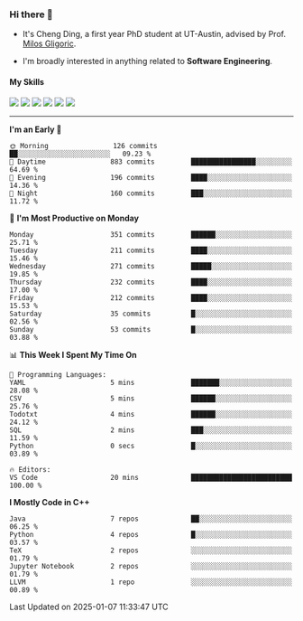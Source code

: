 ### Hi there 👋

* It's Cheng Ding, a first year PhD student at UT-Austin, advised by Prof. [Milos Gligoric](https://users.ece.utexas.edu/~gligoric/).

* I'm broadly interested in anything related to **Software Engineering**.

#### My Skills

![](https://img.shields.io/badge/C++-65318e?logo=cplusplus&logoColor=fff)
![](https://img.shields.io/badge/Python-3e74a2?logo=python&logoColor=fff)
![](https://img.shields.io/badge/C-5654a2?logo=c&logoColor=fff)
![](https://img.shields.io/badge/Go-00aaff?logo=go&logoColor=fff)
![](https://img.shields.io/badge/Docker-0088ff?logo=docker&logoColor=fff)
![](https://img.shields.io/badge/Apache-D22128?logo=apache&logoColor=fff)

---
<!--START_SECTION:waka-->
**I'm an Early 🐤** 

```text
🌞 Morning                126 commits         ██░░░░░░░░░░░░░░░░░░░░░░░   09.23 % 
🌆 Daytime                883 commits         ████████████████░░░░░░░░░   64.69 % 
🌃 Evening                196 commits         ████░░░░░░░░░░░░░░░░░░░░░   14.36 % 
🌙 Night                  160 commits         ███░░░░░░░░░░░░░░░░░░░░░░   11.72 % 
```
📅 **I'm Most Productive on Monday** 

```text
Monday                   351 commits         ██████░░░░░░░░░░░░░░░░░░░   25.71 % 
Tuesday                  211 commits         ████░░░░░░░░░░░░░░░░░░░░░   15.46 % 
Wednesday                271 commits         █████░░░░░░░░░░░░░░░░░░░░   19.85 % 
Thursday                 232 commits         ████░░░░░░░░░░░░░░░░░░░░░   17.00 % 
Friday                   212 commits         ████░░░░░░░░░░░░░░░░░░░░░   15.53 % 
Saturday                 35 commits          █░░░░░░░░░░░░░░░░░░░░░░░░   02.56 % 
Sunday                   53 commits          █░░░░░░░░░░░░░░░░░░░░░░░░   03.88 % 
```


📊 **This Week I Spent My Time On** 

```text
💬 Programming Languages: 
YAML                     5 mins              ███████░░░░░░░░░░░░░░░░░░   28.08 % 
CSV                      5 mins              ██████░░░░░░░░░░░░░░░░░░░   25.76 % 
Todotxt                  4 mins              ██████░░░░░░░░░░░░░░░░░░░   24.12 % 
SQL                      2 mins              ███░░░░░░░░░░░░░░░░░░░░░░   11.59 % 
Python                   0 secs              █░░░░░░░░░░░░░░░░░░░░░░░░   03.89 % 

🔥 Editors: 
VS Code                  20 mins             █████████████████████████   100.00 % 
```

**I Mostly Code in C++** 

```text
Java                     7 repos             ██░░░░░░░░░░░░░░░░░░░░░░░   06.25 % 
Python                   4 repos             █░░░░░░░░░░░░░░░░░░░░░░░░   03.57 % 
TeX                      2 repos             ░░░░░░░░░░░░░░░░░░░░░░░░░   01.79 % 
Jupyter Notebook         2 repos             ░░░░░░░░░░░░░░░░░░░░░░░░░   01.79 % 
LLVM                     1 repo              ░░░░░░░░░░░░░░░░░░░░░░░░░   00.89 % 
```




 Last Updated on 2025-01-07 11:33:47 UTC
<!--END_SECTION:waka-->
